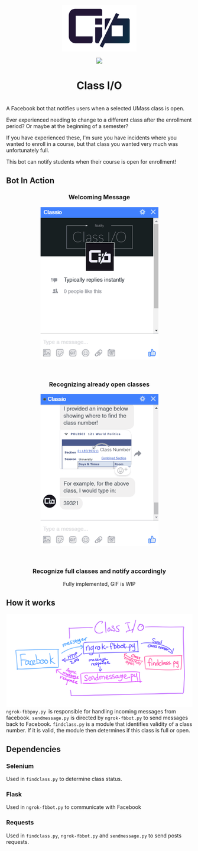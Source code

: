 <p align="center"><img width=40% src="https://github.com/lchsam/ClassIO/blob/master/misc/logo.png"></p>
<p align="center"><img style="max-width:80%;" src="http://forthebadge.com/images/badges/made-with-python.svg"></p>
<h1 align="center">Class I/O</h1>
<br>
A Facebook bot that notifies users when a selected UMass class is open.

Ever experienced needing to change to a different class after the enrollment period? Or maybe at the beginning of a semester?

If you have experienced these, I'm sure you have incidents where you wanted to enroll in a course, but that class you wanted very much was unfortunately full.

This bot can notify students when their course is open for enrollment!

## Bot In Action
<h3 align="center">Welcoming Message</h3>
<p align="center"><img style="max-width:80%;" src="https://github.com/lchsam/ClassIO/blob/master/misc/entry.gif"></p>
<br>
<h3 align="center">Recognizing already open classes</h3>
<p align="center"><img style="max-width:80%;" src="https://github.com/lchsam/ClassIO/blob/master/misc/openalready.gif"></p>
<br>
<h3 align="center">Recognize full classes and notify accordingly</h3>
<p align="center"> Fully implemented, GIF is WIP </p>

## How it works
![alt text](https://github.com/lchsam/ClassIO/blob/master/misc/diagram.png "Diagram")
```ngrok-fbbpoy.py ```is responsible for handling incoming messages from facebook. ```sendmessage.py``` is directed by ```ngrok-fbbot.py``` to send messages back to Facebook. ```findclass.py``` is a module that identifies validity of a class number. If it is valid, the module then determines if this class is full or open.

## Dependencies
### Selenium 
Used in ```findclass.py``` to determine class status.
### Flask
Used in ```ngrok-fbbot.py``` to communicate with Facebook
### Requests
Used in ```findclass.py```, ```ngrok-fbbot.py``` and ```sendmessage.py``` to send posts requests.
